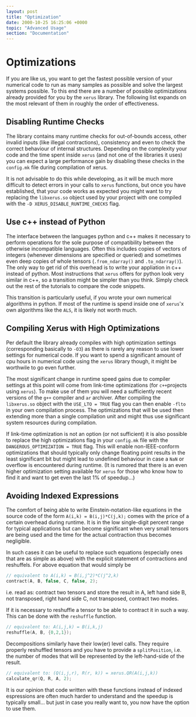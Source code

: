 ```yaml
---
layout: post
title: "Optimization"
date: 2000-10-25 16:25:06 +0000
topic: "Advanced Usage"
section: "Documentation"
---
```



# Optimizations

If you are like us, you want to get the fastest possible version of your numerical code to run as many samples as possible and
solve the largest systems possible. To this end there are a number of possible optimizations already provided for you by the 
`xerus` library. The following list expands on the most relevant of them in roughly the order of effectiveness.

## Disabling Runtime Checks
The library contains many runtime checks for out-of-bounds access, other invalid inputs (like illegal contractions), consistency
and even to check the correct behaviour of internal structures. Depending on the complexity your code and the time spent inside
`xerus` (and not one of the libraries it uses) you can expect a large performance gain by disabling these checks in the `config.mk`
file during compilation of xerus.

It is not advisable to do this while developing, as it will be much more difficult to detect errors in your calls to `xerus`
functions, but once you have established, that your code works as expected you might want to try replacing the `libxerus.so` object
used by your project with one compiled with the `-D XERUS_DISABLE_RUNTIME_CHECKS` flag.

## Use c++ instead of Python
The interface between the languages python and c++ makes it necessary to perform operations for the sole purpose of compatibility
between the otherwise incompatible languages. Often this includes copies of vectors of integers (whenever dimensions are specified
or queried) and sometimes even deep copies of whole tensors (`.from_ndarray()` and `.to_ndarray()`). The only way to get rid of
this overhead is to write your appliation in c++ instead of python. Most instructions that `xerus` offers for python look very
similar in c++, so a transition might be simpler than you think. Simply check out the rest of the tutorials to compare the code
snippets.

This transition is particularly useful, if you wrote your own numerical algorithms in python. If most of the runtime is spend 
inside one of `xerus`'x own algorithms like the `ALS`, it is likely not worth much.

## Compiling Xerus with High Optimizations
Per default the library already compiles with high optimization settings (corresponding basically to `-O3`) as there is rarely
any reason to use lower settings for numerical code. If you want to spend a significant amount of cpu hours in numerical code
using the `xerus` library though, it might be worthwile to go even further.

The most significant change in runtime speed gains due to compiler settings at this point will come from link-time optimizations
(for `c++`projects using `xerus`).
To make use of them you will need a sufficiently recent versions of the `g++` compiler and `ar` archiver. After compiling the
`libxerus.so` object with the `USE_LTO = TRUE` flag you can then enable `-flto` in your own compilation process. The optimizations
that will be used then extending more than a single compilation unit and might thus use significant system resources during 
compilation.

If link-time optimization is not an option (or not sufficient) it is also possible to replace the high optimizations flag in your
`config.mk` file with the `DANGEROUS_OPTIMIZATION = TRUE` flag. This will enable non-IEEE-conform optimizations that should
typically only change floating point results in the least significant bit but might lead to undefined behaviour in case a `NaN`
or overflow is encountered during runtime. (It is rumored that there is an even higher optimization setting available for `xerus`
for those who know how to find it and want to get even the last 1% of speedup...)


## Avoiding Indexed Expressions
The comfort of being able to write Einstein-notation-like equations in the source code of the form `A(i,k) = B(i,j)*C(j,k);` 
comes with the price of a certain overhead during runtime. It is in the low single-digit percent range for typical applications
but can become significant when very small tensors are being used and the time for the actual contraction thus becomes negligible.

In such cases it can be useful to replace such equations (especially ones that are as simple as above) with the explicit statement 
of contractions and reshuffels. For above equation that would simply be
~~~ cpp
// equivalent to A(i,k) = B(i,j^2)*C(j^2,k)
contract(A, B, false, C, false, 2);
~~~
i.e. read as: contract two tensors and store the result in A, left hand side B, not transposed, right hand side C, not transposed, contract two modes.

If it is necessary to reshuffle a tensor to be able to contract it in such a way. This can be done
with the `reshuffle` function.
~~~ cpp
// equivalent to: A(i,j,k) = B(i,k,j)
reshuffle(A, B, {0,2,1});
~~~

Decompositions similarly have their low(er) level calls. They require properly reshuffled tensors and you have to provide a
`splitPosition`, i.e. the number of modes that will be represented by the left-hand-side of the result.
~~~ cpp
// equivalent to: (Q(i,j,r), R(r, k)) = xerus.QR(A(i,j,k))
calculate_qr(Q, R, A, 2);
~~~

It is our opinion that code written with these functions instead of indexed espressions are often much harder to understand
and the speedup is typically small... but just in case you really want to, you now have the option to use them.


